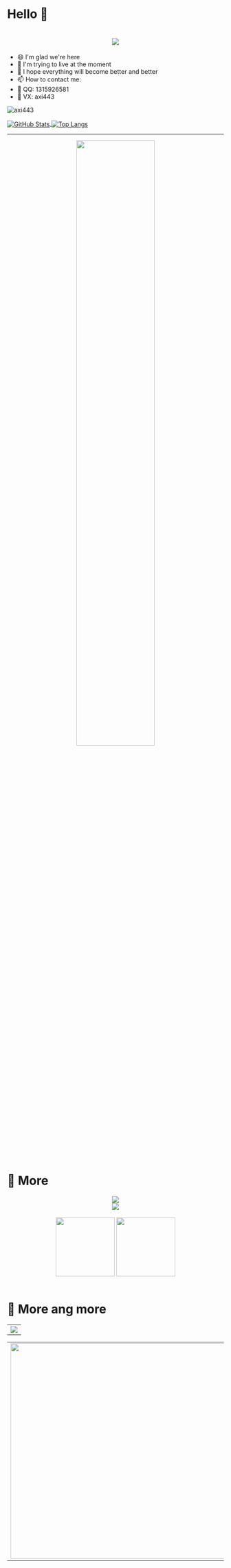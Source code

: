 # Hello 👋

<!-- 动态打字效果 -->
<h1 align="center">
   <img src="https://readme-typing-svg.herokuapp.com/?lines=console.log(%22Hello%2C%20World!%22)祝您今天愉快!&center=true&size=17">
</h1>

- 😄 I'm glad we're here
- 🔭 I'm trying to live at the moment
- 👯 I hope everything will become better and better
- 📫 How to contact me:
- 🤔 QQ: 1315926581
- 💬 VX: axi443


<p align=left> <img src=https://komarev.com/ghpvc/?username=axi443 alt=axi443 /> </p>

<a href="https://github.com/ryyyc">
  <img align="center" alt="GitHub Stats" src="https://github-readme-stats.vercel.app/api?username=axi443&show_icons=true&include_all_commits=true" />
</a>
<a href="https://github.com/ryyyc">
  <img align="center" alt="Top Langs" src="https://github-readme-stats.vercel.app/api/top-langs/?username=axi443&layout=compact" />
</a>


<br>
<hr/>
<!-- 敲代码的图片 -->
<div align="center" ><img width="60%" order-radius="100px" src="https://cdn.jsdelivr.net/gh/sun0225SUN/photos/images/202108300019556.gif"/></div>
<br>

#  🙋 More

<!-- just img -->
<div align="center"><img src="https://cdn.jsdelivr.net/gh/sun0225SUN/photos/images/202110311924844.png" /></div>

<!-- GitHub奖杯🏆 -->
<div align="center"><img  src="https://github-profile-trophy.vercel.app/?username=axi443&theme=gruvbox&row=1&column=7&no-frame=true&no-bg=true" /></div>
<br>

<!-- GitHub数据统计 -->
<div align="center">
  <img height="137px" src="https://github-readme-stats.vercel.app/api?username=axi443&hide_title=true&hide_border=true&show_icons=trueline_height=21&text_color=000&icon_color=000&bg_color=0,ea6161,ffc64d,fffc4d,52fa5a&theme=graywhite" />
  <img height="137px" src="https://github-readme-stats.vercel.app/api/top-langs/?username=axi443&hide_title=true&hide_border=true&layout=compact&langs_count=6&text_color=000&icon_color=fff&bg_color=0,52fa5a,4dfcff,c64dff&theme=graywhite" />
</div>
<br>

#  🙋 More ang more

<!-- GitHub Activity Graph -->
<table align="center">
  <tr>
    <td colspan="2">
      <img src="https://activity-graph.herokuapp.com/graph?username=axi443&theme=xcode&bg_color=FF000000&hide_border=true" />
    </td>
  </tr>
</table>

<!-- Wakatime Graph-->
<table>
  <tr>
    <td>
      <img src="https://wakatime.com/share/@42d0678c-368b-448b-9a77-5d21c5b55352/d07b5f65-d3e1-4896-897c-1695c560a7dc.svg" width="500"/>
    </td>
    <td>
      <img src="https://wakatime.com/share/@42d0678c-368b-448b-9a77-5d21c5b55352/39a6f115-6058-44ce-95da-c3b2cbc9e831.svg" width="500"/>
    </td>
  </tr>
</table>
